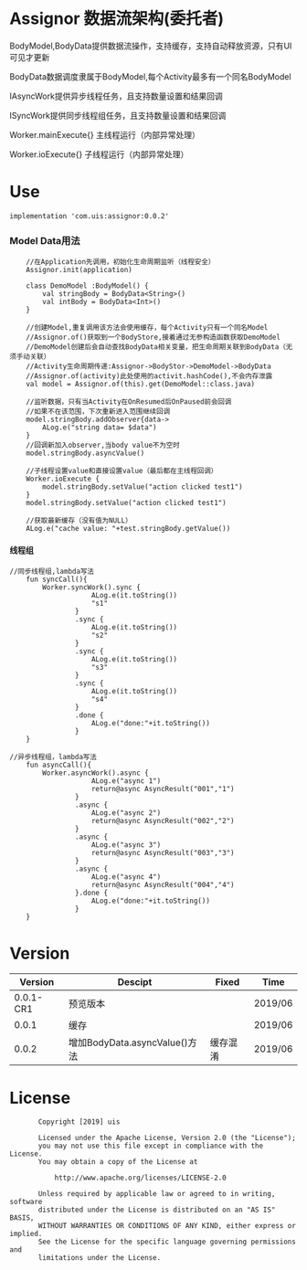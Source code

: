 # Assignor 数据流架构(委托者)

BodyModel,BodyData提供数据流操作，支持缓存，支持自动释放资源，只有UI可见才更新

BodyData数据调度隶属于BodyModel,每个Activity最多有一个同名BodyModel

IAsyncWork提供异步线程任务，且支持数量设置和结果回调

ISyncWork提供同步线程组任务，且支持数量设置和结果回调

Worker.mainExecute{} 主线程运行（内部异常处理）

Worker.ioExecute{} 子线程运行（内部异常处理）

# Use
    implementation 'com.uis:assignor:0.0.2'
    
### Model Data用法

```
    //在Application先调用，初始化生命周期监听（线程安全）
    Assignor.init(application)
    
    class DemoModel :BodyModel() {
        val stringBody = BodyData<String>()
        val intBody = BodyData<Int>()
    }
    
    //创建Model,重复调用该方法会使用缓存，每个Activity只有一个同名Model
    //Assignor.of()获取到一个BodyStore,接着通过无参构造函数获取DemoModel
    //DemoModel创建后会自动查找BodyData相关变量，把生命周期关联到BodyData（无须手动关联）
    //Activity生命周期传递:Assignor->BodyStor->DemoModel->BodyData
    //Assignor.of(activity)此处使用的activit.hashCode(),不会内存泄露
    val model = Assignor.of(this).get(DemoModel::class.java)
    
    //监听数据，只有当Activity在OnResumed后OnPaused前会回调
    //如果不在该范围，下次重新进入范围继续回调
    model.stringBody.addObserver{data->
        ALog.e("string data= $data")
    }
    //回调新加入observer,当body value不为空时
    model.stringBody.asyncValue()
    
    //子线程设置value和直接设置value（最后都在主线程回调）
    Worker.ioExecute {
        model.stringBody.setValue("action clicked test1")
    }
    model.stringBody.setValue("action clicked test1")
    
    //获取最新缓存（没有值为NULL）
    ALog.e("cache value: "+test.stringBody.getValue())
```

#### 线程组
```
//同步线程组,lambda写法
    fun syncCall(){
        Worker.syncWork().sync {
                    ALog.e(it.toString())
                    "s1"
                }
                .sync {
                    ALog.e(it.toString())
                    "s2"
                }
                .sync {
                    ALog.e(it.toString())
                    "s3"
                }
                .sync {
                    ALog.e(it.toString())
                    "s4"
                }
                .done {
                    ALog.e("done:"+it.toString())
                }
    }
    
//异步线程组，lambda写法
    fun asyncCall(){
        Worker.asyncWork().async {
                    ALog.e("async 1")
                    return@async AsyncResult("001","1")
                }
                .async {
                    ALog.e("async 2")
                    return@async AsyncResult("002","2")
                }
                .async {
                    ALog.e("async 3")
                    return@async AsyncResult("003","3")
                }
                .async {
                    ALog.e("async 4")
                    return@async AsyncResult("004","4")
                }.done {
                    ALog.e("done:"+it.toString())
                }
    }    
```




# Version
Version|Descipt|Fixed|Time
----|----|----|----
0.0.1-CR1|预览版本| |2019/06
0.0.1|缓存| |2019/06
0.0.2|增加BodyData.asyncValue()方法|缓存混淆|2019/06



# License
           Copyright [2019] uis
        
           Licensed under the Apache License, Version 2.0 (the "License");
           you may not use this file except in compliance with the License.
           You may obtain a copy of the License at
        
               http://www.apache.org/licenses/LICENSE-2.0
        
           Unless required by applicable law or agreed to in writing, software
           distributed under the License is distributed on an "AS IS" BASIS,
           WITHOUT WARRANTIES OR CONDITIONS OF ANY KIND, either express or implied.
           See the License for the specific language governing permissions and
           limitations under the License.
